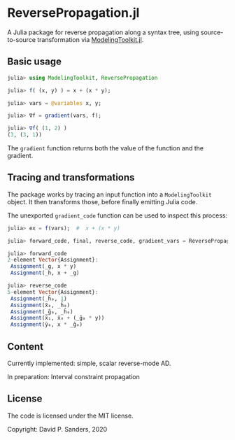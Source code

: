 # ReversePropagation.jl

A Julia package for reverse propagation along a syntax tree, using source-to-source transformation via [ModelingToolkit.jl](https://github.com/SciML/ModelingToolkit.jl).


## Basic usage

```jl
julia> using ModelingToolkit, ReversePropagation

julia> f( (x, y) ) = x + (x * y);

julia> vars = @variables x, y;

julia> ∇f = gradient(vars, f);

julia> ∇f( (1, 2) )
(3, (3, 1))
```

The `gradient` function returns both the value of the function and the gradient.

## Tracing and transformations

The package works by tracing an input function into a `ModelingToolkit` object. It then transforms those, before finally emitting Julia code.

The unexported `gradient_code` function can be used to inspect this process:

```jl
julia> ex = f(vars);  #  x + (x * y)

julia> forward_code, final, reverse_code, gradient_vars = ReversePropagation.gradient_code(vars, ex);

julia> forward_code
2-element Vector{Assignment}:
 Assignment(_g, x * y)
 Assignment(_h, x + _g)

julia> reverse_code
5-element Vector{Assignment}:
 Assignment(_h̄₀, 1)
 Assignment(x̄₀, _h̄₀)
 Assignment(_ḡ₀, _h̄₀)
 Assignment(x̄₁, x̄₀ + (_ḡ₀ * y))
 Assignment(ȳ₀, x * _ḡ₀)
 ```

## Content
Currently implemented: simple, scalar reverse-mode AD. 

In preparation: Interval constraint propagation

## License
The code is licensed under the MIT license.

Copyright: David P. Sanders, 2020
